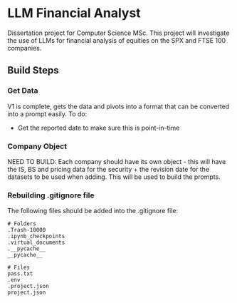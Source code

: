 # LLM Financial Analyst

Dissertation project for Computer Science MSc. This project will investigate the use of LLMs for financial analysis of equities on the SPX and FTSE 100 companies.

## Build Steps

### Get Data
V1 is complete, gets the data and pivots into a format that can be converted into a prompt easily. To do:
- Get the reported date to make sure this is point-in-time


### Company Object
NEED TO BUILD: Each company should have its own object - this will have the IS, BS and pricing data for the security + the revision date for the datasets to be used when adding. This will be used to build the prompts.

### Rebuilding .gitignore file
The following files should be added into the .gitignore file:

```
# Folders
.Trash-10000
.ipynb_checkpoints
.virtual_documents
.__pycache__
__pycache__

# Files
pass.txt
.env
.project.json
project.json
```